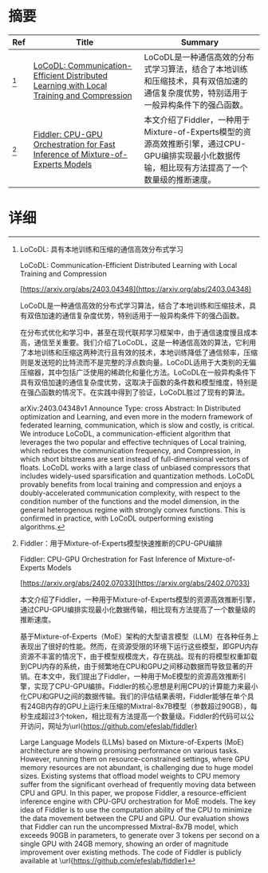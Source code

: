 # 摘要

| Ref | Title | Summary |
| --- | --- | --- |
| [^1] | [LoCoDL: Communication-Efficient Distributed Learning with Local Training and Compression](https://arxiv.org/abs/2403.04348) | LoCoDL是一种通信高效的分布式学习算法，结合了本地训练和压缩技术，具有双倍加速的通信复杂度优势，特别适用于一般异构条件下的强凸函数。 |
| [^2] | [Fiddler: CPU-GPU Orchestration for Fast Inference of Mixture-of-Experts Models](https://arxiv.org/abs/2402.07033) | 本文介绍了Fiddler，一种用于Mixture-of-Experts模型的资源高效推断引擎，通过CPU-GPU编排实现最小化数据传输，相比现有方法提高了一个数量级的推断速度。 |

# 详细

[^1]: LoCoDL: 具有本地训练和压缩的通信高效分布式学习

    LoCoDL: Communication-Efficient Distributed Learning with Local Training and Compression

    [https://arxiv.org/abs/2403.04348](https://arxiv.org/abs/2403.04348)

    LoCoDL是一种通信高效的分布式学习算法，结合了本地训练和压缩技术，具有双倍加速的通信复杂度优势，特别适用于一般异构条件下的强凸函数。

    

    在分布式优化和学习中，甚至在现代联邦学习框架中，由于通信速度慢且成本高，通信至关重要。我们介绍了LoCoDL，这是一种通信高效的算法，它利用了本地训练和压缩这两种流行且有效的技术，本地训练降低了通信频率，压缩则是发送短的比特流而不是完整的浮点数向量。LoCoDL适用于大类别的无偏压缩器，其中包括广泛使用的稀疏化和量化方法。LoCoDL在一般异构条件下具有双倍加速的通信复杂度优势，这取决于函数的条件数和模型维度，特别是在强凸函数的情况下。在实践中得到了验证，LoCoDL胜过了现有的算法。

    arXiv:2403.04348v1 Announce Type: cross  Abstract: In Distributed optimization and Learning, and even more in the modern framework of federated learning, communication, which is slow and costly, is critical. We introduce LoCoDL, a communication-efficient algorithm that leverages the two popular and effective techniques of Local training, which reduces the communication frequency, and Compression, in which short bitstreams are sent instead of full-dimensional vectors of floats. LoCoDL works with a large class of unbiased compressors that includes widely-used sparsification and quantization methods. LoCoDL provably benefits from local training and compression and enjoys a doubly-accelerated communication complexity, with respect to the condition number of the functions and the model dimension, in the general heterogenous regime with strongly convex functions. This is confirmed in practice, with LoCoDL outperforming existing algorithms.
    
[^2]: Fiddler：用于Mixture-of-Experts模型快速推断的CPU-GPU编排

    Fiddler: CPU-GPU Orchestration for Fast Inference of Mixture-of-Experts Models

    [https://arxiv.org/abs/2402.07033](https://arxiv.org/abs/2402.07033)

    本文介绍了Fiddler，一种用于Mixture-of-Experts模型的资源高效推断引擎，通过CPU-GPU编排实现最小化数据传输，相比现有方法提高了一个数量级的推断速度。

    

    基于Mixture-of-Experts（MoE）架构的大型语言模型（LLM）在各种任务上表现出了很好的性能。然而，在资源受限的环境下运行这些模型，即GPU内存资源不丰富的情况下，由于模型规模庞大，存在挑战。现有的将模型权重卸载到CPU内存的系统，由于频繁地在CPU和GPU之间移动数据而导致显著的开销。在本文中，我们提出了Fiddler，一种用于MoE模型的资源高效推断引擎，实现了CPU-GPU编排。Fiddler的核心思想是利用CPU的计算能力来最小化CPU和GPU之间的数据传输。我们的评估结果表明，Fiddler能够在单个具有24GB内存的GPU上运行未压缩的Mixtral-8x7B模型（参数超过90GB），每秒生成超过3个token，相比现有方法提高一个数量级。Fiddler的代码可以公开访问，网址为\url{https://github.com/efeslab/fiddler}

    Large Language Models (LLMs) based on Mixture-of-Experts (MoE) architecture are showing promising performance on various tasks. However, running them on resource-constrained settings, where GPU memory resources are not abundant, is challenging due to huge model sizes. Existing systems that offload model weights to CPU memory suffer from the significant overhead of frequently moving data between CPU and GPU. In this paper, we propose Fiddler, a resource-efficient inference engine with CPU-GPU orchestration for MoE models. The key idea of Fiddler is to use the computation ability of the CPU to minimize the data movement between the CPU and GPU. Our evaluation shows that Fiddler can run the uncompressed Mixtral-8x7B model, which exceeds 90GB in parameters, to generate over $3$ tokens per second on a single GPU with 24GB memory, showing an order of magnitude improvement over existing methods. The code of Fiddler is publicly available at \url{https://github.com/efeslab/fiddler}
    

